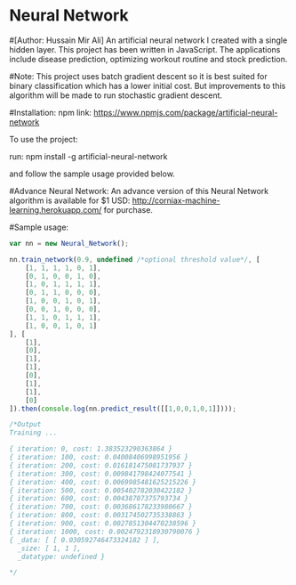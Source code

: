 # Neural Network 
#[Author: Hussain Mir Ali]
An artificial neural network I created with a single hidden layer. This project has been written in JavaScript. The applications include disease prediction, optimizing workout routine and stock prediction. 

#Note: 
This project uses batch gradient descent so it is best suited for binary classification which has a lower initial cost. But improvements to this algorithm will be made to run stochastic gradient descent.

#Installation:
npm link: https://www.npmjs.com/package/artificial-neural-network

To use the project:

run: npm install -g artificial-neural-network

and follow the sample usage provided below.

#Advance Neural Network:
An advance version of this Neural Network algorithm is available for $1 USD: http://corniax-machine-learning.herokuapp.com/  for purchase. 

#Sample usage:

```javascript
var nn = new Neural_Network();

nn.train_network(0.9, undefined /*optional threshold value*/, [
    [1, 1, 1, 1, 0, 1],
    [0, 1, 0, 0, 1, 0],
    [1, 0, 1, 1, 1, 1],
    [0, 1, 1, 0, 0, 0],
    [1, 0, 0, 1, 0, 1],
    [0, 0, 1, 0, 0, 0],
    [1, 1, 0, 1, 1, 1],
    [1, 0, 0, 1, 0, 1]
], [
    [1],
    [0],
    [1],
    [1],
    [0],
    [1],
    [1],
    [0]
]).then(console.log(nn.predict_result([[1,0,0,1,0,1]])));

/*Output
Training ...

{ iteration: 0, cost: 1.383523290363864 }
{ iteration: 100, cost: 0.04008406998951956 }
{ iteration: 200, cost: 0.016181475081737937 }
{ iteration: 300, cost: 0.009841798424077541 }
{ iteration: 400, cost: 0.0069985481625215226 }
{ iteration: 500, cost: 0.005402782030422182 }
{ iteration: 600, cost: 0.00438707375793734 }
{ iteration: 700, cost: 0.003686178233980667 }
{ iteration: 800, cost: 0.003174502735338863 }
{ iteration: 900, cost: 0.0027851304470238596 }
{ iteration: 1000, cost: 0.0024792318930790076 }
{ _data: [ [ 0.030592746473324182 ] ],
  _size: [ 1, 1 ],
  _datatype: undefined }

*/
```
